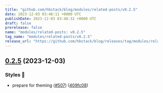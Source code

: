 ```yaml
---
title: "github.com/hbstack/blog/modules/related-posts/v0.2.5"
date: 2023-12-03 03:48:11 +0000 UTC
publishDate: 2023-12-03 03:48:32 +0000 UTC
draft: false
prerelease: false
name: "modules/related-posts: v0.2.5"
tag_name: "modules/related-posts/v0.2.5"
release_url: "https://github.com/hbstack/blog/releases/tag/modules/related-posts/v0.2.5"
---
```


## [0.2.5](https://github.com/hbstack/blog/compare/modules/related-posts/v0.2.4...modules/related-posts/v0.2.5) (2023-12-03)


### Styles 🎨

* prepare for theming ([#507](https://github.com/hbstack/blog/issues/507)) ([409fc08](https://github.com/hbstack/blog/commit/409fc08a0422d3e04e061312bbcb4bba03aae29c))
